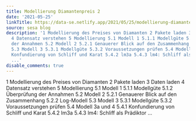 ```yaml
---
title: Modellierung Diamantenpreis 2
date: '2021-05-25'
linkTitle: https://data-se.netlify.app/2021/05/25/modellierung-diamantenpreis-2/
source: sesa blog
description: '1 Modellierung des Preises von Diamanten 2 Pakete laden 3 Daten laden
  4 Datensatz verstehen 5 Modellierung 5.1 Modell 1 5.1.1 Modellgüte 5.1.2 Überprüfung
  der Annahmen 5.2 Modell 2 5.2.1 Genauerer Blick auf den Zusammenhang 5.2.2 Log-Modell
  5.3 Modell 3 5.3.1 Modellgüte 5.3.2 Voraussetzungen prüfen 5.4 Modell 3a und 4 5.4.1
  Konfundierung von Schliff und Karat 5.4.2 lm3a 5.4.3 lm4: Schliff als Prädiktor
  ...'
disable_comments: true
---
```

1 Modellierung des Preises von Diamanten 2 Pakete laden 3 Daten laden 4 Datensatz verstehen 5 Modellierung 5.1 Modell 1 5.1.1 Modellgüte 5.1.2 Überprüfung der Annahmen 5.2 Modell 2 5.2.1 Genauerer Blick auf den Zusammenhang 5.2.2 Log-Modell 5.3 Modell 3 5.3.1 Modellgüte 5.3.2 Voraussetzungen prüfen 5.4 Modell 3a und 4 5.4.1 Konfundierung von Schliff und Karat 5.4.2 lm3a 5.4.3 lm4: Schliff als Prädiktor ...